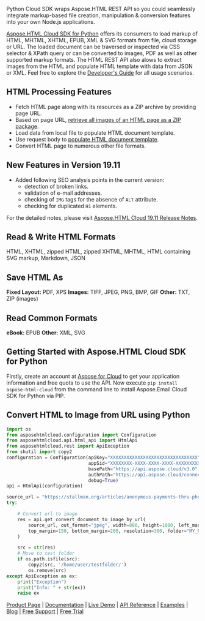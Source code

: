 Python Cloud SDK wraps Aspose.HTML REST API so you could seamlessly integrate markup-based file creation, manipulation & conversion features into your own Node.js applications.

[Aspose.HTML Cloud SDK for Python](https://products.aspose.cloud/html/python) offers its consumers to load markup of HTML, MHTML, XHTML, EPUB, XML & SVG formats from file, cloud storage or URL. The loaded document can be traversed or inspected via CSS selector & XPath query or can be converted to images, PDF as well as other supported markup formats. The HTML REST API also alows to extract images from the HTML and populate HTML template with data from JSON or XML. Feel free to explore the [Developer's Guide](https://docs.aspose.cloud/display/htmlcloud/Developer+Guide) for all usage scenarios. 

## HTML Processing Features

- Fetch HTML page along with its resources as a ZIP archive by providing page URL.
- Based on page URL, [retrieve all images of an HTML page as a ZIP package](https://docs.aspose.cloud/display/htmlcloud/Get+Images+from+HTML+document).
- Load data from local file to populate HTML document template.
- Use request body to [populate HTML document template](https://docs.aspose.cloud/display/htmlcloud/Populate+HTML+Document+Template+with+Data).
- Convert HTML page to numerous other file formats.

## New Features in Version 19.11

- Added following SEO analysis points in the current version:
  - detection of broken links.
  - validation of e-mail addresses.
  - checking of `IMG` tags for the absence of `ALT` attribute.
  - checking for duplicated `H1` elements.

For the detailed notes, please visit [Aspose.HTML Cloud 19.11 Release Notes](https://docs.aspose.cloud/display/htmlcloud/Aspose.HTML+Cloud+19.11+Release+Notes).

## Read & Write HTML Formats

HTML, XHTML, zipped HTML, zipped XHTML, MHTML, HTML containing SVG markup, Markdown, JSON

## Save HTML As

**Fixed Layout:** PDF, XPS
**Images:** TIFF, JPEG, PNG, BMP, GIF
**Other:** TXT, ZIP (images)

## Read Common Formats

**eBook:** EPUB
**Other:** XML, SVG

## Getting Started with Aspose.HTML Cloud SDK for Python

Firstly, create an account at [Aspose for Cloud](https://dashboard.aspose.cloud/#/apps) to get your application information and free quota to use the API. Now execute `pip install aspose-html-cloud` from the command line to install Aspose.Email Cloud SDK for Python via PIP. 

## Convert HTML to Image from URL using Python

```python
import os
from asposehtmlcloud.configuration import Configuration
from asposehtmlcloud.api.html_api import HtmlApi
from asposehtmlcloud.rest import ApiException
from shutil import copy2
configuration = Configuration(apiKey="XXXXXXXXXXXXXXXXXXXXXXXXXXXXXXXX",
                              appSid="XXXXXXXX-XXXX-XXXX-XXXX-XXXXXXXXXXXX",
                              basePath="https://api.aspose.cloud/v3.0",
                              authPath="https://api.aspose.cloud/connect/token",
                              debug=True)
api = HtmlApi(configuration)

source_url = "https://stallman.org/articles/anonymous-payments-thru-phones.html"
try:

    # Convert url to image
    res = api.get_convert_document_to_image_by_url(
        source_url, out_format="jpeg", width=800, height=1000, left_margin=50, right_margin=100,
        top_margin=150, bottom_margin=200, resolution=300, folder="MY_REMOTE_FOLDER", storage=""
    )

    src = str(res)
    # Move to test folder
    if os.path.isfile(src):
        copy2(src, '/home/user/testfolder/')
        os.remove(src)
except ApiException as ex:
    print("Exception")
    print("Info: " + str(ex))
    raise ex
```

[Product Page](https://products.aspose.cloud/html/python) | [Documentation](https://docs.aspose.cloud/display/htmlcloud/Home) | [Live Demo](https://products.aspose.app/html/family) | [API Reference](https://apireference.aspose.cloud/html/) | [Examples](https://github.com/aspose-html-cloud/aspose-html-cloud-python) | [Blog](https://blog.aspose.cloud/category/html/) | [Free Support](https://forum.aspose.cloud/c/html) | [Free Trial](https://dashboard.aspose.cloud/#/apps)

